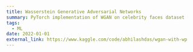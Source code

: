 ```yaml
---
title: Wasserstein Generative Adversarial Networks
summary: PyTorch implementation of WGAN on celebrity faces dataset
tags:
  - ML
date: 2022-01-01
external_link: https://www.kaggle.com/code/abhilashdas/wgan-with-wp
---
```

